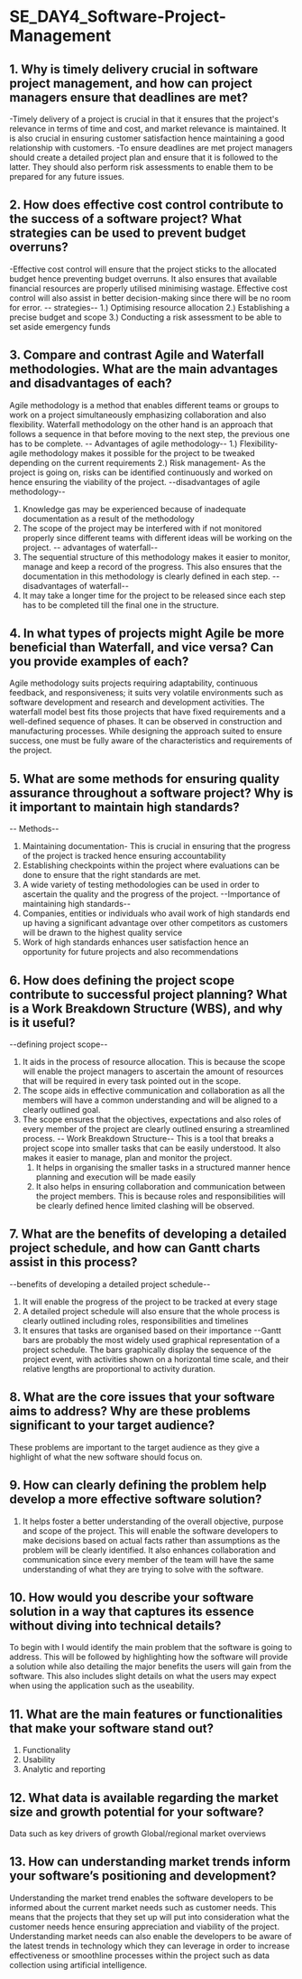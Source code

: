 # SE_DAY4_Software-Project-Management
## 1. Why is timely delivery crucial in software project management, and how can project managers ensure that deadlines are met?
-Timely delivery of a project is crucial in that it ensures that the project's relevance in terms of time and cost, and market relevance is maintained. It is also crucial in ensuring customer satisfaction hence maintaining a good relationship with customers.
-To ensure deadlines are met project managers should create a detailed project plan and ensure that it is followed to the latter. They should also perform risk assessments to enable them to be prepared for any future issues.
## 2. How does effective cost control contribute to the success of a software project? What strategies can be used to prevent budget overruns?
-Effective cost control will ensure that the project sticks to the allocated budget hence preventing budget overruns. It also ensures that available financial resources are properly utilised minimising wastage. Effective cost control will also assist in better decision-making since there will be no room for error. 
-- strategies--
1.) Optimising resource allocation
2.) Establishing a precise budget and scope
3.) Conducting a risk assessment to be able to set aside emergency funds 
## 3. Compare and contrast Agile and Waterfall methodologies. What are the main advantages and disadvantages of each?
Agile methodology is a method that enables different teams or groups to work on a project simultaneously emphasizing collaboration and also flexibility. Waterfall methodology on the other hand is an approach that follows a sequence in that before moving to the next step, the previous one has to be complete.
-- Advantages of agile methodology--
1.) Flexibility- agile methodology makes it possible for the project to be tweaked depending on the current requirements
2.) Risk management- As the project is going on, risks can be identified continuously and worked on hence ensuring the viability of the project.
--disadvantages of agile methodology--
1) Knowledge gas may be experienced because of inadequate documentation as a result of the methodology
2) The scope of the project may be interfered with if not monitored properly since different teams with different ideas will be working on the project.
-- advantages of waterfall--
1) The sequential structure of this methodology makes it easier to monitor, manage and keep a record of the progress. This also ensures that the documentation in this methodology is clearly defined in each step.
--disadvantages of waterfall--
1) It may take a longer time for the project to be released since each step has to be completed till the final one in the structure.
## 4. In what types of projects might Agile be more beneficial than Waterfall, and vice versa? Can you provide examples of each?
Agile methodology suits projects requiring adaptability, continuous feedback, and responsiveness; it suits very volatile environments such as software development and research and development activities. The waterfall model best fits those projects that have fixed requirements and a well-defined sequence of phases. It can be observed in construction and manufacturing processes. While designing the approach suited to ensure success, one must be fully aware of the characteristics and requirements of the project.
## 5. What are some methods for ensuring quality assurance throughout a software project? Why is it important to maintain high standards?
-- Methods--
1) Maintaining documentation- This is crucial in ensuring that the progress of the project is tracked hence ensuring accountability
2) Establishing checkpoints within the project where evaluations can be done to ensure that the right standards are met.
3) A wide variety of testing methodologies can be used in order to ascertain the quality and the progress of the project.
--Importance of maintaining high standards--
1) Companies, entities or individuals who avail work of high standards end up having a significant advantage over other competitors as customers will be drawn to the highest quality service
2) Work of high standards enhances user satisfaction hence an opportunity for future projects and also recommendations
## 6. How does defining the project scope contribute to successful project planning? What is a Work Breakdown Structure (WBS), and why is it useful?
--defining project scope--
1) It aids in the process of resource allocation. This is because the scope will enable the project managers to ascertain the amount of resources that will be required in every task pointed out in the scope.
2) The scope aids in effective communication and collaboration as all the members will have a common understanding and will be aligned to a clearly outlined goal.
3) The scope ensures that the objectives, expectations and also roles of every member of the project are clearly outlined ensuring a streamlined process.
-- Work Breakdown Structure--
   This is a tool that breaks a project scope into smaller tasks that can be easily understood. It also makes it easier to manage, plan and monitor the project.
   1) It helps in organising the smaller tasks in a structured manner hence planning and execution will be made easily
   2) It also helps in ensuring collaboration and communication between the project members. This is because roles and responsibilities will be clearly defined hence limited clashing will be observed.
## 7. What are the benefits of developing a detailed project schedule, and how can Gantt charts assist in this process?
--benefits of developing a detailed project schedule--
1) It will enable the progress of the project to be tracked at every stage
2) A detailed project schedule will also ensure that the whole process is clearly outlined including roles, responsibilities and timelines
3) It ensures that tasks are organised based on their importance
--Gantt bars are probably the most widely used graphical representation of a project schedule. The bars graphically display the sequence of the project event, with activities shown on a horizontal time scale, and their relative lengths are proportional to activity duration.
## 8. What are the core issues that your software aims to address? Why are these problems significant to your target audience?
These problems are important to the target audience as they give a highlight of what the new software should focus on. 
## 9. How can clearly defining the problem help develop a more effective software solution?
1) It helps foster a better understanding of the overall objective, purpose and scope of the project. This will enable the software developers to make decisions based on actual facts rather than assumptions as the problem will be clearly identified. It also enhances collaboration and communication since every member of the team will have the same understanding of what  they are trying to solve with the software.
## 10. How would you describe your software solution in a way that captures its essence without diving into technical details?
To begin with I would identify the main problem that the software is going to address. This will be followed by highlighting how the software will provide a solution while also detailing the major benefits the users will gain from the software. This also includes slight details on what the users may expect when using the application such as the useability.
## 11. What are the main features or functionalities that make your software stand out?
1) Functionality
2) Usability
3) Analytic and reporting
## 12. What data is available regarding the market size and growth potential for your software?
Data such as key drivers of growth
Global/regional market overviews
## 13. How can understanding market trends inform your software’s positioning and development?
Understanding the market trend enables the software developers to be informed about the current market needs such as customer needs. This means that the projects that they set up will put into consideration what the customer needs hence ensuring appreciation and viability of the project.
Understanding market needs can also enable the developers to be aware of the latest trends in technology which they can leverage in order to increase effectiveness or smoothline processes within the project such as data collection using artificial intelligence.
